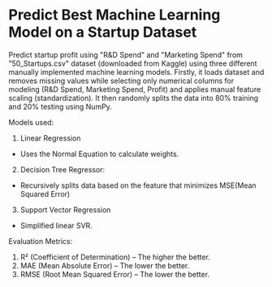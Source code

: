 # Predict Best Machine Learning Model on a Startup Dataset
Predict startup profit using "R&amp;D Spend" and "Marketing Spend" from "50_Startups.csv" dataset (downloaded from Kaggle) using three different manually implemented machine learning models.
Firstly, it loads dataset and removes missing values while selecting only numerical columns for modeling (R&D Spend, Marketing Spend, Profit) and applies manual feature scaling (standardization).
It then randomly splits the data into 80% training and 20% testing using NumPy.

Models used:
1. Linear Regression
- Uses the Normal Equation to calculate weights.
2. Decision Tree Regressor:
- Recursively splits data based on the feature that minimizes MSE(Mean Squared Error)
3. Support Vector Regression
- Simplified linear SVR.

Evaluation Metrics:
1) R² (Coefficient of Determination) – The higher the better.
2) MAE (Mean Absolute Error) – The lower the better.
3) RMSE (Root Mean Squared Error) – The lower the better.
